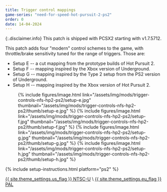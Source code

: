 ```yaml
---
title: Trigger control mappings
game-series: "need-for-speed-hot-pursuit-2-ps2"
order: 0
date: 14-04-2024
---
```


{:.disclaimer.info}
This patch is shipped with PCSX2 starting with v1.7.5712.

This patch adds four "modern" control schemes to the game, with throttle/brake sensitivity tuned for the range of triggers. Those are:
* Setup E -- a cut mapping from the prototype builds of Hot Pursuit 2.
* Setup F -- mapping inspired by the Xbox version of Underground.
* Setup G -- mapping inspired by the Type 2 setup from the PS2 version of Underground.
* Setup H -- mapping inspired by the Xbox version of Hot Pursuit 2.

<figure class="media-container small">
{% include figures/image.html link="/assets/img/mods/trigger-controls-nfs-hp2-ps2/setup-e.jpg" thumbnail="/assets/img/mods/trigger-controls-nfs-hp2-ps2/thumb/setup-e.jpg" %}
{% include figures/image.html link="/assets/img/mods/trigger-controls-nfs-hp2-ps2/setup-f.jpg" thumbnail="/assets/img/mods/trigger-controls-nfs-hp2-ps2/thumb/setup-f.jpg" %}
{% include figures/image.html link="/assets/img/mods/trigger-controls-nfs-hp2-ps2/setup-g.jpg" thumbnail="/assets/img/mods/trigger-controls-nfs-hp2-ps2/thumb/setup-g.jpg" %}
{% include figures/image.html link="/assets/img/mods/trigger-controls-nfs-hp2-ps2/setup-h.jpg" thumbnail="/assets/img/mods/trigger-controls-nfs-hp2-ps2/thumb/setup-h.jpg" %}
</figure>

{% include setup-instructions.html platform="ps2" %}

<a href="https://github.com/CookiePLMonster/Console-Cheat-Codes/blob/master/PS2/Need%20for%20Speed%20Hot%20Pursuit%202/Triggers%20control%20mapping/SLUS-20362_1D2818AF_triggers.pnach" class="button" role="button" target="_blank">{{ site.theme_settings.us_flag }} NTSC-U</a> \\
<a href="https://github.com/CookiePLMonster/Console-Cheat-Codes/blob/master/PS2/Need%20for%20Speed%20Hot%20Pursuit%202/Triggers%20control%20mapping/SLES-50731_1D2818AF_triggers.pnach" class="button" role="button" target="_blank">{{ site.theme_settings.eu_flag }} PAL</a>
